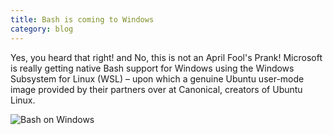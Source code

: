 ```yaml
---
title: Bash is coming to Windows
category: blog
---
```

Yes, you heard that right! and No, this is not an April Fool's Prank! Microsoft is really getting native Bash support for Windows using the Windows Subsystem for Linux (WSL) – upon which a genuine Ubuntu user-mode image provided by their partners over at Canonical, creators of Ubuntu Linux.

![Bash on Windows]({{site.baseurl}}/img/posts/2016-04-01-Bash-Windows/bash.png)
